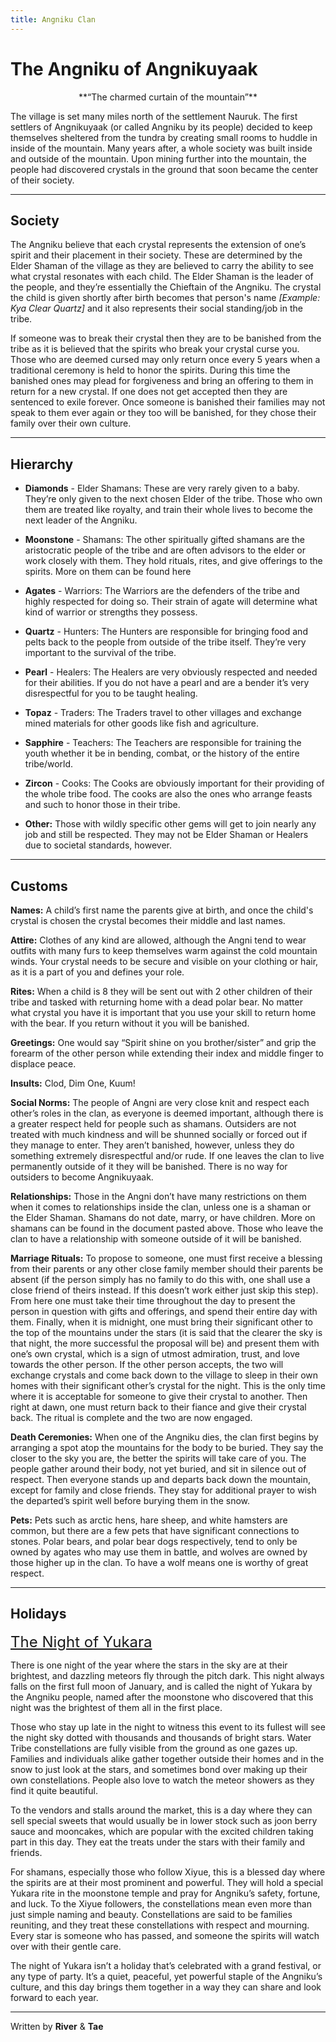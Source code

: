 ```yaml
---
title: Angniku Clan
---
```


# The Angniku of Angnikuyaak

<center>**“The charmed curtain of the mountain”**</center>

The village is set many miles north of the settlement Nauruk. The first settlers of Angnikuyaak (or called Angniku by its people) decided to keep themselves sheltered from the tundra by creating small rooms to huddle in inside of the mountain. Many years after, a whole society was built inside and outside of the mountain. Upon mining further into the mountain, the people had discovered crystals in the ground that soon became the center of their society.
* * *

## Society

The Angniku believe that each crystal represents the extension of one’s spirit and their placement in their society. These are determined by the Elder Shaman of the village as they are believed to carry the ability to see what crystal resonates with each child. The Elder Shaman is the leader of the people, and they’re essentially the Chieftain of the Angniku. The crystal the child is given shortly after birth becomes that person's name *[Example: Kya Clear Quartz]* and it also represents their social standing/job in the tribe.

If someone was to break their crystal then they are to be banished from the tribe as it is believed that the spirits who break your crystal curse you. Those who are deemed cursed may only return once every 5 years when a traditional ceremony is held to honor the spirits. During this time the banished ones may plead for forgiveness and bring an offering to them in return for a new crystal. If one does not get accepted then they are sentenced to exile forever. Once someone is banished their families may not speak to them ever again or they too will be banished, for they chose their family over their own culture.
* * *

## Hierarchy

- **Diamonds** - Elder Shamans: These are very rarely given to a baby. They’re only given to the next chosen Elder of the tribe. Those who own them are treated like royalty, and train their whole lives to become the next leader of the Angniku.

- **Moonstone** - Shamans: The other spiritually gifted shamans are the aristocratic people of the tribe and are often advisors to the elder or work closely with them. They hold rituals, rites, and give offerings to the spirits. More on them can be found here

- **Agates** - Warriors: The Warriors are the defenders of the tribe and highly respected for doing so. Their strain of agate will determine what kind of warrior or strengths they possess.

- **Quartz** - Hunters: The Hunters are responsible for bringing food and pelts back to the people from outside of the tribe itself. They’re very important to the survival of the tribe.

- **Pearl** - Healers: The Healers are very obviously respected and needed for their abilities. If you do not have a pearl and are a bender it’s very disrespectful for you to be taught healing.

- **Topaz** - Traders: The Traders travel to other villages and exchange mined materials for other goods like fish and agriculture.

- **Sapphire** - Teachers: The Teachers are responsible for training the youth whether it be in bending, combat, or the history of the entire tribe/world.

- **Zircon** - Cooks: The Cooks are obviously important for their providing of the whole tribe food. The cooks are also the ones who arrange feasts and such to honor those in their tribe.

- **Other:** Those with wildly specific other gems will get to join nearly any job and still be respected. They may not be Elder Shaman or Healers due to societal standards, however.
* * *

## Customs

**Names:** A child’s first name the parents give at birth, and once the child's crystal is chosen the crystal becomes their middle and last names.<br>

**Attire:** Clothes of any kind are allowed, although the Angni tend to wear outfits with many furs to keep themselves warm against the cold mountain winds. Your crystal needs to be secure and visible on your clothing or hair, as it is a part of you and defines your role.<br>

**Rites:** When a child is 8 they will be sent out with 2 other children of their tribe and tasked with returning home with a dead polar bear. No matter what crystal you have it is important that you use your skill to return home with the bear. If you return without it you will be banished.<br>

**Greetings:** One would say “Spirit shine on you brother/sister” and grip the forearm of the other person while extending their index and middle finger to displace peace.<br>

**Insults:** Clod, Dim One, Kuum!<br>

**Social Norms:** The people of Angni are very close knit and respect each other’s roles in the clan, as everyone is deemed important, although there is a greater respect held for people such as shamans. Outsiders are not treated with much kindness and will be shunned socially or forced out if they manage to enter. They aren’t banished, however, unless they do something extremely disrespectful and/or rude. If one leaves the clan to live permanently outside of it they will be banished. There is no way for outsiders to become Angnikuyaak.<br>

**Relationships:** Those in the Angni don’t have many restrictions on them when it comes to relationships inside the clan, unless one is a shaman or the Elder Shaman. Shamans do not date, marry, or have children. More on shamans can be found in the document pasted above. Those who leave the clan to have a relationship with someone outside of it will be banished.<br>

**Marriage Rituals:** To propose to someone, one must first receive a blessing from their parents or any other close family member should their parents be absent (if the person simply has no family to do this with, one shall use a close friend of theirs instead. If this doesn’t work either just skip this step). From here one must take their time throughout the day to present the person in question with gifts and offerings, and spend their entire day with them. Finally, when it is midnight, one must bring their significant other to the top of the mountains under the stars (it is said that the clearer the sky is that night, the more successful the proposal will be) and present them with one’s own crystal, which is a sign of utmost admiration, trust, and love towards the other person. If the other person accepts, the two will exchange crystals and come back down to the village to sleep in their own homes with their significant other’s crystal for the night. This is the only time where it is acceptable for someone to give their crystal to another. Then right at dawn, one must return back to their fiance and give their crystal back. The ritual is complete and the two are now engaged.<br>

**Death Ceremonies:** When one of the Angniku dies, the clan first begins by arranging a spot atop the mountains for the body to be buried. They say the closer to the sky you are, the better the spirits will take care of you. The people gather around their body, not yet buried, and sit in silence out of respect. Then everyone stands up and departs back down the mountain, except for family and close friends. They stay for additional prayer to wish the departed’s spirit well before burying them in the snow.<br>

**Pets:** Pets such as arctic hens, hare sheep, and white hamsters are common, but there are a few pets that have significant connections to stones. Polar bears, and polar bear dogs respectively, tend to only be owned by agates who may use them in battle, and wolves are owned by those higher up in the clan. To have a wolf means one is worthy of great respect.<br>
* * *

## Holidays

<font size=5><ins>The Night of Yukara<ins></font>

There is one night of the year where the stars in the sky are at their brightest, and dazzling meteors fly through the pitch dark. This night always falls on the first full moon of January, and is called the night of Yukara by the Angniku people, named after the moonstone who discovered that this night was the brightest of them all in the first place.

Those who stay up late in the night to witness this event to its fullest will see the night sky dotted with thousands and thousands of bright stars. Water Tribe constellations are fully visible from the ground as one gazes up. Families and individuals alike gather together outside their homes and in the snow to just look at the stars, and sometimes bond over making up their own constellations. People also love to watch the meteor showers as they find it quite beautiful.

To the vendors and stalls around the market, this is a day where they can sell special sweets that would usually be in lower stock such as joon berry sauce and mooncakes, which are popular with the excited children taking part in this day. They eat the treats under the stars with their family and friends.

For shamans, especially those who follow Xiyue, this is a blessed day where the spirits are at their most prominent and powerful. They will hold a special Yukara rite in the moonstone temple and pray for Angniku’s safety, fortune, and luck. To the Xiyue followers, the constellations mean even more than just simple naming and beauty. Constellations are said to be families reuniting, and they treat these constellations with respect and mourning. Every star is someone who has passed, and someone the spirits will watch over with their gentle care.

The night of Yukara isn’t a holiday that’s celebrated with a grand festival, or any type of party. It’s a quiet, peaceful, yet powerful staple of the Angniku’s culture, and this day brings them together in a way they can share and look forward to each year.
* * *
<p class= writingcredit>Written by <b>River</b> & <b>Tae</b></p>